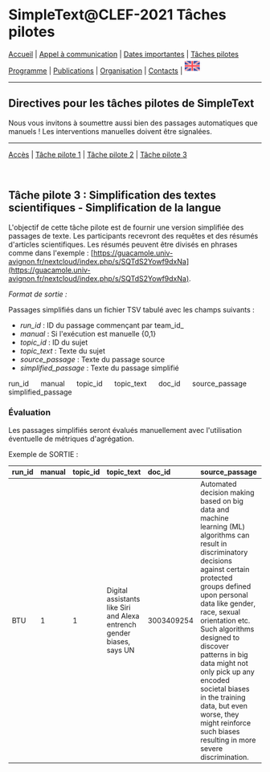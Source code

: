 
# SimpleText@CLEF-2021 Tâches pilotes

[Accueil](https://simpletext-madics.github.io/2021/clef/fr) | [Appel à communication](https://simpletext-madics.github.io/2021/clef/fr/CFP) | [Dates importantes](https://simpletext-madics.github.io/2021/clef/fr/dates) | [Tâches pilotes](https://simpletext-madics.github.io/2021/clef/fr/tasks)  
[Programme](https://simpletext-madics.github.io/2021/clef/fr/program) | [Publications](https://simpletext-madics.github.io/2021/clef/fr/publications) | [Organisation](https://simpletext-madics.github.io/2021/clef/fr/organisation) | [Contacts](https://simpletext-madics.github.io/2021/clef/fr/contacts) | [<img src="../EN.png" width="30">](https://simpletext-madics.github.io/2021/clef/en/task3)

---

## Directives pour les tâches pilotes de SimpleText

Nous vous invitons à soumettre aussi bien des passages automatiques que manuels ! Les interventions manuelles doivent être signalées.

---

[Accès](https://simpletext-madics.github.io/2021/clef/fr/tasks) | [Tâche pilote 1](https://simpletext-madics.github.io/2021/clef/fr/task1) | [Tâche pilote 2](https://simpletext-madics.github.io/2021/clef/fr/task2) | [Tâche pilote 3](https://simpletext-madics.github.io/2021/clef/fr/task3)

<br>

## Tâche pilote 3 : Simplification des textes scientifiques - Simplification de la langue

L'objectif de cette tâche pilote est de fournir une version simplifiée des passages de texte. Les participants recevront des requêtes et des résumés d'articles scientifiques. Les résumés peuvent être divisés en phrases comme dans l'exemple : [https://guacamole.univ-avignon.fr/nextcloud/index.php/s/SQTdS2Yowf9dxNa](https://guacamole.univ-avignon.fr/nextcloud/index.php/s/SQTdS2Yowf9dxNa).

*Format de sortie :*  

Passages simplifiés dans un fichier TSV tabulé avec les champs suivants :
* *run_id* : ID du passage commençant par team_id_
* *manual* : Si l'exécution est manuelle {0,1}
* *topic_id* : ID du sujet
* *topic_text* : Texte du sujet
* *source_passage* : Texte du passage source 
* *simplified_passage* : Texte du passage simplifié

run_id &nbsp;&nbsp;&nbsp;&nbsp; manual &nbsp;&nbsp;&nbsp;&nbsp; topic_id &nbsp;&nbsp;&nbsp;&nbsp; topic_text &nbsp;&nbsp;&nbsp;&nbsp; doc_id &nbsp;&nbsp;&nbsp;&nbsp; source_passage &nbsp;&nbsp;&nbsp;&nbsp; simplified_passage

### Évaluation
Les passages simplifiés seront évalués manuellement avec l'utilisation éventuelle de métriques d'agrégation.

Exemple de SORTIE :

| run_id | manual | topic_id | topic_text | doc_id | source_passage | simplified_passage |
|:-------|:-------|:---------|:-----------|:-------|:---------------|:-------------------|
| BTU | 1 | 1 | Digital assistants like Siri and Alexa entrench gender biases, says UN | 3003409254 | Automated decision making based on big data and machine learning (ML) algorithms can result in discriminatory decisions against certain protected groups defined upon personal data like gender, race, sexual orientation etc. Such algorithms designed to discover patterns in big data might not only pick up any encoded societal biases in the training data, but even worse, they might reinforce such biases resulting in more severe discrimination. | Automated decision-making may include sexist and racist biases and even reinforce them because their algorithms are based on the most prominent social representation in the dataset they use. |

